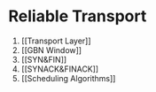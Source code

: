 # Reliable Transport

1. [[Transport Layer]]
2. [[GBN Window]]
3. [[SYN&FIN]]
4. [[SYNACK&FINACK]]
5. [[Scheduling Algorithms]]